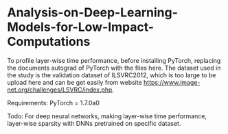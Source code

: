 # Analysis-on-Deep-Learning-Models-for-Low-Impact-Computations

To profile layer-wise time performance, before installing PyTorch, replacing the documents autograd of PyTorch with the files here.
The dataset used in the study is the validation dataset of ILSVRC2012, which is too large to be upload here and can be get easily from website https://www.image-net.org/challenges/LSVRC/index.php.

Requirements: PyTorch = 1.7.0a0

Todo: For deep neural networks, making layer-wise time performance, layer-wise sparsity with DNNs pretrained on specific dataset.
